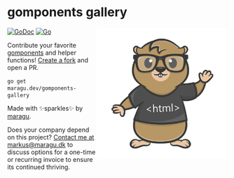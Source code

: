 # gomponents gallery

<img src="logo.png" alt="gomponents logo" width="300" align="right"/>

[![GoDoc](https://pkg.go.dev/badge/maragu.dev/gomponents-gallery)](https://pkg.go.dev/maragu.dev/gomponents-gallery)
[![Go](https://github.com/maragudk/gomponents-gallery/actions/workflows/ci.yml/badge.svg)](https://github.com/maragudk/gomponents-gallery/actions/workflows/ci.yml)

Contribute your favorite [gomponents](https://www.gomponents.com) and helper functions! [Create a fork](https://github.com/maragudk/gomponents-gallery/fork) and open a PR.

```shell
go get maragu.dev/gomponents-gallery
```

Made with ✨sparkles✨ by [maragu](https://www.maragu.dev/).

Does your company depend on this project? [Contact me at markus@maragu.dk](mailto:markus@maragu.dk?Subject=Supporting%20your%20project) to discuss options for a one-time or recurring invoice to ensure its continued thriving.
